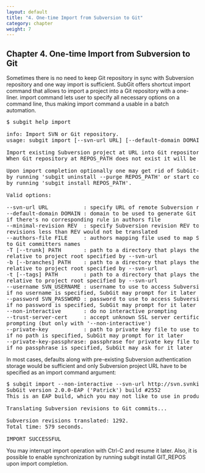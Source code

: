 ```yaml
---
layout: default
title: "4. One-time Import from Subversion to Git"
category: chapter
weight: 7
---
```

## Chapter 4. One-time Import from Subversion to Git

Sometimes there is no need to keep Git repository in sync with Subversion repository and one way import is sufficient. SubGit offers shortcut import command that allows to import a project into a Git repository with a one-liner. import command lets user to specify all necessary options on a command line, thus making import command a usable in a batch automation.

<pre>$ subgit help import

info: Import SVN or Git repository.
usage: subgit import [--svn-url URL] [--default-domain DOMAIN] [--minimal-revision REV] [--authors-file FILE] [--trunk PATH] [--branches PATH] [--tags PATH] [--username SVN_USERNAME] [--password SVN_PASSWORD] [--non-interactive] [--trust-server-cert] [--private-key SVN_PRIVATE_KEY_PATH] [--private-key-passphrase SVN_PRIVATE_KEY_PASSPHRASE] REPOS_PATH

Import existing Subversion project at URL into Git repository at REPOS_PATH.
When Git repository at REPOS_PATH does not exist it will be created.

Upon import completion optionally one may get rid of SubGit-specific files
by running 'subgit uninstall --purge REPOS_PATH' or start continuous synchronization
by running 'subgit install REPOS_PATH'.

Valid options:

--svn-url URL           : specify URL of remote Subversion repository
--default-domain DOMAIN : domain to be used to generate Git committer name by SVN committer name
if there's no corresponding rule in authors file
--minimal-revision REV  : specify Subversion revision REV to start translation from;
revisions less than REV would not be translated
--authors-file FILE     : authors mapping file used to map Subversion committers names
to Git committers names
-T [--trunk] PATH       : path to a directory that plays the role of SVN trunk,
relative to project root specified by --svn-url
-b [--branches] PATH    : path to a directory that plays the role of SVN branches directory,
relative to project root specified by --svn-url
-t [--tags] PATH        : path to a directory that plays the role of SVN tags directory,
relative to project root specified by --svn-url
--username SVN_USERNAME : username to use to access Subversion repository;
if no username is specified, SubGit may prompt for it later
--password SVN_PASSWORD : password to use to access Subversion repository;
if no password is specified, SubGit may prompt for it later
--non-interactive       : do no interactive prompting
--trust-server-cert     : accept unknown SSL server certificates without
prompting (but only with '--non-interactive')
--private-key           : path to private key file to use to access Subversion repository;
if no path is specified, SubGit may prompt for it later
--private-key-passphrase: passphrase for private key file to use to access Subversion repository;
if no passphrase is specified, SubGit may ask for it later</pre>

In most cases, defaults along with pre-existing Subversion authentication storage would be sufficient and only Subversion project URL have to be specified as an import command argument:

<pre>$ subgit import --non-interactive --svn-url http://svn.svnkit.com/repos/sqljet sqljet.git
SubGit version 2.0.0-EAP ('Patrick') build #2552
This is an EAP build, which you may not like to use in production environment.

Translating Subversion revisions to Git commits...

Subversion revisions translated: 1292.
Total time: 579 seconds.

IMPORT SUCCESSFUL</pre>

You may interrupt import operation with Ctrl-C and resume it later. Also, it is possible to enable synchronization by running subgit install GIT_REPOS upon import completion.